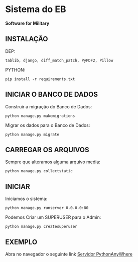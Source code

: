 # Sistema do EB
**Software for Military**

INSTALAÇÃO
----------
DEP:

    tablib, django, diff_match_patch, PyPDF2, Pillow

PYTHON:

    pip install -r requirements.txt

INICIAR O BANCO DE DADOS
------------------------
Construir a migração do Banco de Dados:

    python manage.py makemigrations

Migrar os dados para o Banco de Dados:

    python manage.py migrate

CARREGAR OS ARQUIVOS
--------------------
Sempre que alteramos alguma arquivo media:

    python manage.py collectstatic

INICIAR
-------
Iniciamos o sistema:

    python manage.py runserver 0.0.0.0:80

Podemos Criar um SUPERUSER para o Admin:

    python manage.py createsuperuser

EXEMPLO
-------
Abra no navegador o seguinte link [Servidor PythonAnyWhere](http://teofanesp12.pythonanywhere.com)